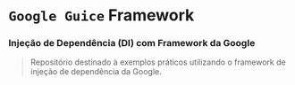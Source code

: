 # ``Google Guice`` Framework
### Injeção de Dependência (DI) com Framework da Google

> Repositório destinado à exemplos práticos utilizando o framework de injeção de dependência da Google.

